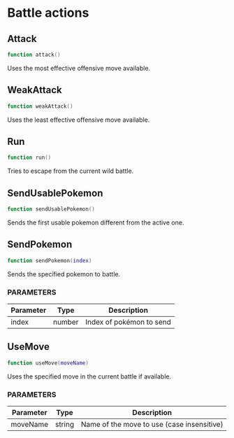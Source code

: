 # Battle actions

## Attack

```lua
function attack()
```

Uses the most effective offensive move available.

## WeakAttack

```lua
function weakAttack()
```

Uses the least effective offensive move available.

## Run

```lua
function run()
```

Tries to escape from the current wild battle.

## SendUsablePokemon

```lua
function sendUsablePokemon()
```

Sends the first usable pokemon different from the active one.

## SendPokemon

```lua
function sendPokemon(index)
```

Sends the specified pokemon to battle.

### PARAMETERS

Parameter | Type   | Description
--------- | ------ | -----------
index     | number | Index of pokémon to send

## UseMove

```lua
function useMove(moveName)
```

Uses the specified move in the current battle if available.

### PARAMETERS

Parameter   | Type   | Description
----------- | ------ | -----------
moveName    | string | Name of the move to use (case insensitive)
